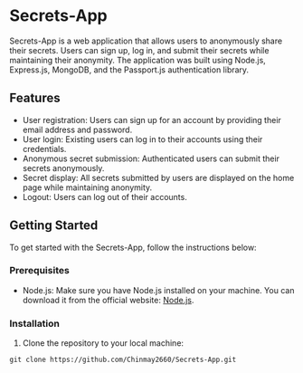 # Secrets-App

Secrets-App is a web application that allows users to anonymously share their secrets. Users can sign up, log in, and submit their secrets while maintaining their anonymity. The application was built using Node.js, Express.js, MongoDB, and the Passport.js authentication library.

## Features

- User registration: Users can sign up for an account by providing their email address and password.
- User login: Existing users can log in to their accounts using their credentials.
- Anonymous secret submission: Authenticated users can submit their secrets anonymously.
- Secret display: All secrets submitted by users are displayed on the home page while maintaining anonymity.
- Logout: Users can log out of their accounts.

## Getting Started

To get started with the Secrets-App, follow the instructions below:

### Prerequisites

- Node.js: Make sure you have Node.js installed on your machine. You can download it from the official website: [Node.js](https://nodejs.org).

### Installation

1. Clone the repository to your local machine:

```shell
git clone https://github.com/Chinmay2660/Secrets-App.git

